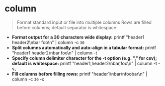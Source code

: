 # column
> Format standard input or file into multiple columns
> Rows are filled before columns; default separator is whitespace
- **Format output for a 30 characters wide display:**
printf "header1 header2\nbar foo\n" | column -c `30`
- **Split columns automatically and auto-align in a tabular format:**
printf "header1 header2\nbar foo\n" | column -t
- **Specify column delimiter character for the -t option (e.g. "," for csv); default is whitespace:**
printf "header1,header2\nbar,foo\n" | column -t -s`,`
- **Fill columns before filling rows:**
printf "header1\nbar\nfoobar\n" | column -c `30` -x

